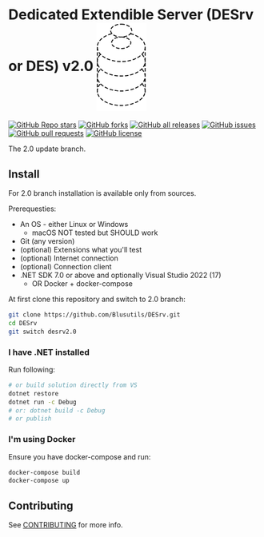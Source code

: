 # Dedicated Extendible Server (DESrv or DES) v2.0 <img src="./DESrvLogo.svg" align="center" width="100">

[![GitHub Repo stars](https://img.shields.io/github/stars/Blusutils/DESrv?label=Stars&style=flat-square)](https://github.com/Blusutils/DESrv/stargazers)
[![GitHub forks](https://img.shields.io/github/forks/Blusutils/DESrv?label=Forks&style=flat-square)](https://github.com/Blusutils/DESrv/network/members)
[![GitHub all releases](https://img.shields.io/github/downloads/Blusutils/DESrv/total?label=Downloads&style=flat-square)](https://github.com/Blusutils/DESrv/releases)
[![GitHub issues](https://img.shields.io/github/issues/Blusutils/DESrv?label=Issues&style=flat-square)](https://github.com/Blusutils/DESrv/issues)
[![GitHub pull requests](https://img.shields.io/github/issues-pr/Blusutils/DESrv?label=PRs&style=flat-square)](https://github.com/Blusutils/DESrv/pulls)
[![GitHub license](https://img.shields.io/github/license/Blusutils/DESrv?label=License&style=flat-square)](https://github.com/Blusutils/DESrv/blob/master/LICENSE.txt)

The 2.0 update branch.

## Install
For 2.0 branch installation is available only from sources.

Prerequesties:

* An OS - either Linux or Windows
    * macOS NOT tested but SHOULD work
* Git (any version)
* (optional) Extensions what you'll test
* (optional) Internet connection
* (optional) Connection client
* .NET SDK 7.0 or above and optionally Visual Studio 2022 (17)
    * OR Docker + docker-compose

At first clone this repository and switch to 2.0 branch:

```bash
git clone https://github.com/Blusutils/DESrv.git
cd DESrv
git switch desrv2.0
```

### I have .NET installed

Run following:

```bash
# or build solution directly from VS
dotnet restore
dotnet run -c Debug
# or: dotnet build -c Debug
# or publish
```

### I'm using Docker

Ensure you have docker-compose and run:
```bash
docker-compose build
docker-compose up
```

## Contributing

See [CONTRIBUTING](./CONTRIBUTING.md) for more info.
